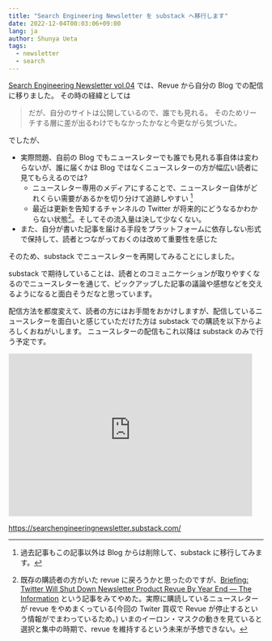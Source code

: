 ```yaml
---
title: "Search Engineering Newsletter を substack へ移行します"
date: 2022-12-04T00:03:06+09:00
lang: ja
author: Shunya Ueta
tags:
  - newsletter
  - search
---
```


[Search Engineering Newsletter vol.04](/posts/2022-04-07) では、Revue から自分の Blog での配信に移りました。
その時の経緯としては

> だが、自分のサイトは公開しているので、誰でも見れる。 そのためリーチする層に差が出るわけでもなかったかなと今更ながら気づいた。

でしたが、

- 実際問題、自前の Blog でもニュースレターでも誰でも見れる事自体は変わらないが、誰に届くかは Blog ではなくニュースレターの方が幅広い読者に見てもらえるのでは?
  - ニュースレター専用のメディアにすることで、ニュースレター自体がどれくらい需要があるかを切り分けて追跡しやすい [^substack]
  - 最近は更新を告知するチャンネルの Twitter が将来的にどうなるかわからない状態[^revue]。そしてその流入量は決して少なくない。
- また、自分が書いた記事を届ける手段をプラットフォームに依存しない形式で保持して、読者とつながっておくのは改めて重要性を感じた

そのため、substack でニュースレターを再開してみることにしました。

substack で期待していることは、読者とのコミュニケーションが取りやすくなるのでニュースレターを通じて、ピックアップした記事の議論や感想などを交えるようになると面白そうだなと思っています。

配信方法を都度変えて、読者の方にはお手間をおかけしますが、配信しているニュースレターを面白いと感じていただけた方は substack での購読を以下からよろしくおねがいします。
ニュースレターの配信もこれ以降は substack のみで行う予定です。

<iframe src="https://searchengineeringnewsletter.substack.com/embed" width="480" height="320" style="border:1px solid #EEE; background:white;" frameborder="0" scrolling="no"></iframe>

https://searchengineeringnewsletter.substack.com/

[^revue]: 既存の購読者の方がいた revue に戻ろうかと思ったのですが、[Briefing: Twitter Will Shut Down Newsletter Product Revue By Year End — The Information](https://www.theinformation.com/briefings/twitter-will-shut-down-newsletter-product-revue-by-year-end) という記事をみてやめた。実際に購読しているニュースレターが revue をやめまくっている(今回の Twiter 買収で Revue が停止するという情報がでまわっているため。) いまのイーロン・マスクの動きを見ていると選択と集中の時期で、revue を維持するという未来が予想できない。
[^substack]: 過去記事もこの記事以外は Blog からは削除して、substack に移行してみます。
